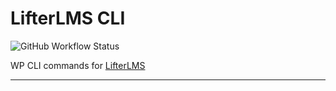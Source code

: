 LifterLMS CLI
=============

![GitHub Workflow Status](https://img.shields.io/github/workflow/status/gocodebox/lifterlms-cli/tests?label=tests&logo=github&style=for-the-badge)

WP CLI commands for [LifterLMS](https://github.com/gocodebox/lifterlms)

---

